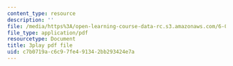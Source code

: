 ```yaml
---
content_type: resource
description: ''
file: /media/https%3A/open-learning-course-data-rc.s3.amazonaws.com/6-006-introduction-to-algorithms-fall-2011/c7b0719ac6c97fe491342bb293424e7a_JRgIXyEPnbA.pdf
file_type: application/pdf
resourcetype: Document
title: 3play pdf file
uid: c7b0719a-c6c9-7fe4-9134-2bb293424e7a
---
```


